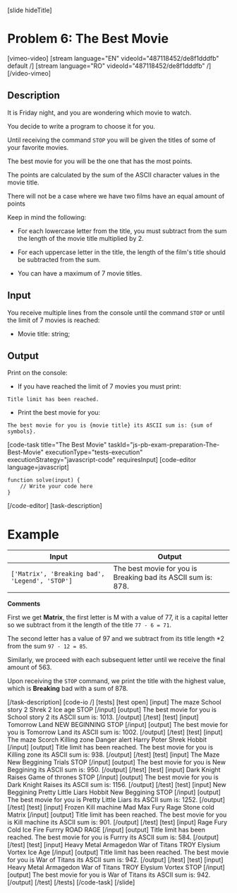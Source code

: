 [slide hideTitle]
# Problem 6: The Best Movie

[vimeo-video]
[stream language="EN" videoId="487118452/de8f1dddfb" default /]
[stream language="RO" videoId="487118452/de8f1dddfb"  /]
[/video-vimeo]

## Description
It is Friday night, and you are wondering which movie to watch. 

You decide to write a program to choose it for you. 

Until receiving the command `STOP` you will be given the titles of some of your favorite movies. 

The best movie for you will be the one that has the most points. 

The points are calculated by the sum of the ASCII character values in the movie title. 

There will not be a case where we have two films have an equal amount of points

Keep in mind the following:

- For each lowercase letter from the title, you must subtract from the sum the length of the movie title multiplied by 2.

- For each uppercase letter in the title, the length of the film's title should be subtracted from the sum.

- You can have a maximum of 7 movie titles.

## Input

You receive multiple lines from the console until the command `STOP` or until the limit of 7 movies is reached:

- Movie title: string;

## Output

Print on the console:

- If you have reached the limit of 7 movies you must print: 

`Title limit has been reached.`

- Print the best movie for you: 

`The best movie for you is {movie title} its ASCII sum is: {sum of symbols}.`

[code-task title="The Best Movie" taskId="js-pb-exam-preparation-The-Best-Movie" executionType="tests-execution" executionStrategy="javascript-code" requiresInput]
[code-editor language=javascript]
```
function solve(input) {
	// Write your code here
}
```
[/code-editor]
[task-description]

# Example
| **Input** | **Output** |
| --- | --- |
|`['Matrix', 'Breaking bad', 'Legend', 'STOP']`| The best movie for you is Breaking bad its ASCII sum is: 878.|

**Comments**

First we get **Matrix**, the first letter is M with a value of 77, it is a capital letter so we subtract from it the length of the title `77 - 6 = 71`.

The second letter has a value of 97 and we subtract from its title length *2 from the sum `97 - 12 = 85`.

Similarly, we proceed with each subsequent letter until we receive the final amount of 563.

Upon receiving the `STOP` command, we print the title with the highest value, which is **Breaking** bad with a sum of 878.

[/task-description]
[code-io /]
[tests]
[test open]
[input]
The maze
School story 2
Shrek 2
Ice age
STOP
[/input]
[output]
The best movie for you is School story 2 its ASCII sum is: 1013.
[/output]
[/test]
[test]
[input]
Tomorrow Land
NEW BEGINNING
STOP
[/input]
[output]
The best movie for you is Tomorrow Land its ASCII sum is: 1002.
[/output]
[/test]
[test]
[input]
The maze
Scorch
Killing zone
Danger alert
Harry Poter
Shrek
Hobbit
[/input]
[output]
Title limit has been reached.
The best movie for you is Killing zone its ASCII sum is: 938.
[/output]
[/test]
[test]
[input]
The Maze
New Beggining
Trials
STOP
[/input]
[output]
The best movie for you is New Beggining its ASCII sum is: 950.
[/output]
[/test]
[test]
[input]
Dark Knight Raises
Game of thrones
STOP
[/input]
[output]
The best movie for you is Dark Knight Raises its ASCII sum is: 1156.
[/output]
[/test]
[test]
[input]
New Beggining
Pretty Little Liars
Hobbit New Beggining
STOP
[/input]
[output]
The best movie for you is Pretty Little Liars its ASCII sum is: 1252.
[/output]
[/test]
[test]
[input]
Frozen
Kill machine
Mad Max
Fury
Rage
Stone cold
Matrix
[/input]
[output]
Title limit has been reached.
The best movie for you is Kill machine its ASCII sum is: 901.
[/output]
[/test]
[test]
[input]
Rage
Fury
Cold
Ice
Fire
Furrry
ROAD RAGE
[/input]
[output]
Title limit has been reached.
The best movie for you is Furrry its ASCII sum is: 584.
[/output]
[/test]
[test]
[input]
Heavy Metal
Armagedon
War of Titans
TROY
Elysium
Vortex
Ice Age
[/input]
[output]
Title limit has been reached.
The best movie for you is War of Titans its ASCII sum is: 942.
[/output]
[/test]
[test]
[input]
Heavy Metal
Armagedon
War of Titans
TROY
Elysium
Vortex
STOP
[/input]
[output]
The best movie for you is War of Titans its ASCII sum is: 942.
[/output]
[/test]
[/tests]
[/code-task]
[/slide]
